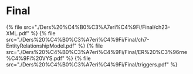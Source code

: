 # Final

<!--Index-->

{% file src="./Ders%20%C4%B0%C3%A7eri%C4%9Fi/Final/ch23-XML.pdf" %}
{% file src="./Ders%20%C4%B0%C3%A7eri%C4%9Fi/Final/ch7-EntityRelationshipModel.pdf" %}
{% file src="./Ders%20%C4%B0%C3%A7eri%C4%9Fi/Final/ER%20%C3%96rne%C4%9Fi%20VYS.pdf" %}
{% file src="./Ders%20%C4%B0%C3%A7eri%C4%9Fi/Final/triggers.pdf" %}

<!--Index-->
